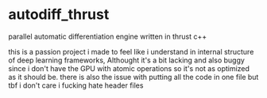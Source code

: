 # autodiff_thrust
 parallel automatic differentiation engine written in thrust c++

this is a passion project i made to feel like i understand in internal structure of deep learning frameworks, Althought it's a bit lacking and also buggy since i don't have the GPU with atomic operations so it's not as optimized as it should be. 
there is also the issue with putting all the code in one file but tbf i don't care i fucking hate header files 
